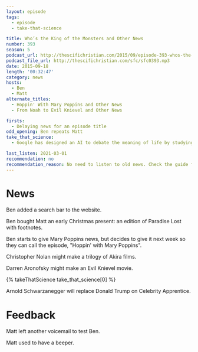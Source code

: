 ```yaml
---
layout: episode
tags:
  - episode
  - take-that-science

title: Who’s the King of the Monsters and Other News
number: 393
season: 5
podcast_url: http://thescifichristian.com/2015/09/episode-393-whos-the-king-of-the-monsters-and-other-news/
podcast_file_url: http://thescifichristian.com/sfc/sfc0393.mp3
date: 2015-09-18
length: '00:32:47'
category: news
hosts:
  - Ben
  - Matt
alternate_titles:
  - Hoppin' With Mary Poppins and Other News
  - From Noah to Evil Knievel and Other News

firsts:
  - Delaying news for an episode title
odd_opening: Ben repeats Matt
take_that_science:
  - Google has designed an AI to debate the meaning of life by studying old movies

last_listen: 2021-03-01
recommendation: no
recommendation_reason: No need to listen to old news. Check the guide for what's interesting in hindsight.
---
```


# News
Ben added a search bar to the website.

Ben bought Matt an early Christmas present: an edition of Paradise Lost with footnotes.

Ben starts to give Mary Poppins news, but decides to give it next week so they can call the episode, "Hoppin' with Mary Poppins".

Christopher Nolan might make a trilogy of Akira films.

Darren Aronofsky might make an Evil Knievel movie.

{% takeThatScience take_that_science[0] %}

Arnold Schwarzanegger will replace Donald Trump on Celebrity Apprentice.



# Feedback
Matt left another voicemail to test Ben.

Matt used to have a beeper.
